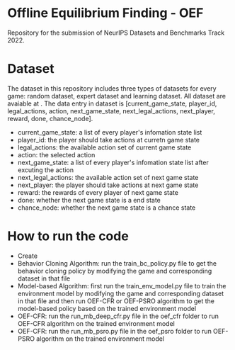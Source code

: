 # Offline Equilibrium Finding - OEF
Repository for the submission of NeurIPS Datasets and Benchmarks Track 2022.

# Dataset

The dataset in this repository includes three types of datasets for every game: random dataset, expert dataset and learning dataset. All dataset are avaiable at . The data entry in dataset is [current_game_state, player_id, legal_actions, action, next_game_state, next_legal_actions, next_player, reward, done, chance_node]. 

- current_game_state: a list of every player's infomation state list
- player_id: the player should take actions at curretn game state
- legal_actions: the available action set of current game state
- action: the selected action
- next_game_state: a list of every player's infomation state list after excuting the action
- next_legal_actions: the available action set of next game state
- next_player: the player should take actions at next game state
- reward: the rewards of every player of next game state
- done: whether the next game state is a end state
- chance_node: whether the next game state is a chance state

# How to run the code
- Create 
- Behavior Cloning Algorithm: run the train_bc_policy.py file to get the behavior cloning policy by modifying the game and corresponding dataset in that file
- Model-based Algorithm: first run the train_env_model.py file to train the environment model by modifying the game and corresponding dataset in that file and then run OEF-CFR or OEF-PSRO algorithm to get the model-based policy based on the trained environment model
- OEF-CFR: run the run_mb_deep_cfr.py file in the oef_cfr folder to run OEF-CFR algorithm on the trained environment model
- OEF-CFR: run the run_mb_psro.py file in the oef_psro folder to run OEF-PSRO algorithm on the trained environment model

